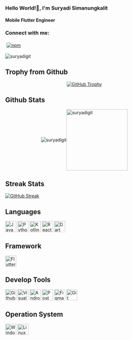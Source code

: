 <h3 align="left">Hello World!👋, I'm Suryadi Simanungkalit</h3>
<h4 align="left">Mobile Flutter Engineer</h4>
<h3 align="left">Connect with me:</h3>
<p align="left">
</p>

<p align="left">
  <a href="https://www.linkedin.com/in/suryadi-s-560048291/">
    <img src="https://raw.githubusercontent.com/Quadrified/Quadrified/master/assets/svg/social/linkedin.svg" alt="npm" style="vertical-align:top; margin:4px">
  </a>
</p>

<p align="left"> <img src="https://komarev.com/ghpvc/?username=suryadigit&label=Profile%20views&color=0e75b6&style=flat" alt="suryadigit" /> </p>

## Trophy from Github
<p align="center">
  <a href="https://github.com/ryo-ma/github-profile-trophy">
    <img src="https://github-profile-trophy.vercel.app/?username=suryadigit&title=-Stars,-Issues,-Reviews&theme=onedark" alt="GitHub Trophy" />
  </a>
</p>


## Github Stats

<div style="display: flex; justify-content: center; align-items: center;">
  <img src="https://github-readme-stats.vercel.app/api?username=suryadigit&show_icons=true&locale=en&theme=radical" alt="suryadigit" />
  <img src="https://github-readme-stats.vercel.app/api/top-langs?username=suryadigit&show_icons=true&locale=en&layout=compact&theme=radical" alt="suryadigit" style="height: 195px;" />
</div>

## Streak Stats
[![GitHub Streak](https://github-readme-streak-stats.herokuapp.com/?user=suryadigit&theme=dark)](https://git.io/streak-stats)


## Languages
<p>
<img src="https://img.shields.io/badge/JavaScript-282C34?logo=javascript&logoColor=F7DF1E" alt="JavaScript logo" title="JavaScript" height="35" />
<img src="https://img.shields.io/badge/Python-282C34?logo=Python&logoColor=3776AB" alt="Python logo" title="Python" height="35" />
<img src="https://img.shields.io/badge/Kotlin-282C34?logo=Kotlin&logoColor=3776AB" alt="Kotlin logo" title="Kotlin" height="35" />
<img src="https://img.shields.io/badge/React-282C34?logo=React&logoColor=3776AB" alt="ReactJS logo" title="ReactJS" height="35" />
<img src="https://img.shields.io/badge/Dart-282C34?logo=Dart&logoColor=0175C2" alt="Dart logo" title="Dart" height="35" />

</p>

## Framework
<p>
<img src="https://img.shields.io/badge/Flutter-282C34?logo=Flutter&logoColor=02569B" alt="Flutter logo" title="Flutter" height="35" />
</p>

## Develop Tools
<p>

<img src="https://img.shields.io/badge/Github-282C34?logo=Github&logoColor=white" alt="Github logo" title="Github" height="35" />
<img src="https://img.shields.io/badge/Visual_Studio_Code-282C34?logo=visual%20studio%20code&logoColor=0078D4" alt="Visual_Studio_Code logo" title="Visual_Studio_Code" height="35" />
<img src="https://img.shields.io/badge/Android_Studio-282C34?logo=android-studio&logoColor=3DDC84" alt="Android Studio logo" title="Android Studio" height="35" />
<img src="https://img.shields.io/badge/Postman-282C34?logo=Postman&logoColor=F24E1E" alt="Postman logo" title="Postman" height="35" />
<img src="https://img.shields.io/badge/Figma-282C34?logo=Figma&logoColor=F24E1E" alt="Figma logo" title="Figma" height="35" />
<img src="https://img.shields.io/badge/Git-282C34?logo=Git&logoColor=F34E68" alt="Git logo" title="Git" height="35" />

</p>

## Operation System

<p>

<img src="https://img.shields.io/badge/Windows-282C34?logo=Windows&logoColor=0078D6" alt="Windows logo" title="Windows" height="35" />
<img src="https://img.shields.io/badge/Linux-282C34?logo=Linux&logoColor=0078D6" alt="Linux logo" title="Linux" height="35" />


</p>
